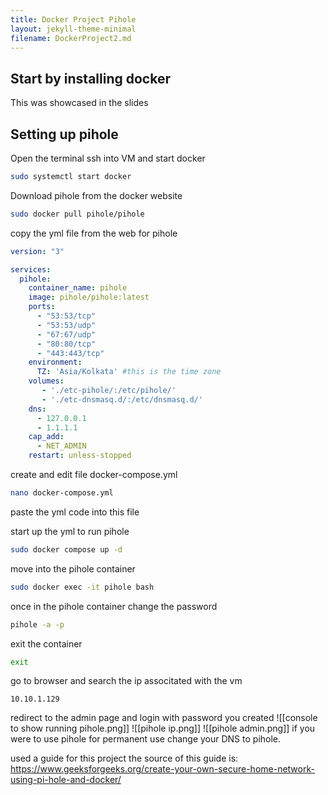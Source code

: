 ```yaml
---
title: Docker Project Pihole
layout: jekyll-theme-minimal
filename: DockerProject2.md
--- 
```

## Start by installing docker
This was showcased in the slides

## Setting up pihole
Open the terminal ssh into VM and start docker
```bash
sudo systemctl start docker
```
Download pihole from the docker website
```bash
sudo docker pull pihole/pihole
```
copy the yml file from the web for pihole
```yml
version: "3"

services:
  pihole:
    container_name: pihole
    image: pihole/pihole:latest
    ports:
      - "53:53/tcp"
      - "53:53/udp"
      - "67:67/udp"
      - "80:80/tcp"
      - "443:443/tcp"
    environment:
      TZ: 'Asia/Kolkata' #this is the time zone
    volumes:
       - './etc-pihole/:/etc/pihole/'
       - './etc-dnsmasq.d/:/etc/dnsmasq.d/'
    dns:
      - 127.0.0.1
      - 1.1.1.1
    cap_add:
      - NET_ADMIN
    restart: unless-stopped
```
create and edit file docker-compose.yml
```bash
nano docker-compose.yml
```
paste the yml code into this file

start up the yml to run pihole
```bash
sudo docker compose up -d
```
move into the pihole container
```bash
sudo docker exec -it pihole bash
```
once in the pihole container change the password
```bash
pihole -a -p
```
exit the container
```bash
exit
```
go to browser and search the ip associtated with the vm
```
10.10.1.129
```
redirect to the admin page and login with password you created
![[console to show running pihole.png]]
![[pihole ip.png]]
![[pihole admin.png]]
if you were to use pihole for permanent use change your DNS to pihole.

used a guide for this project the source of this guide is:
https://www.geeksforgeeks.org/create-your-own-secure-home-network-using-pi-hole-and-docker/
